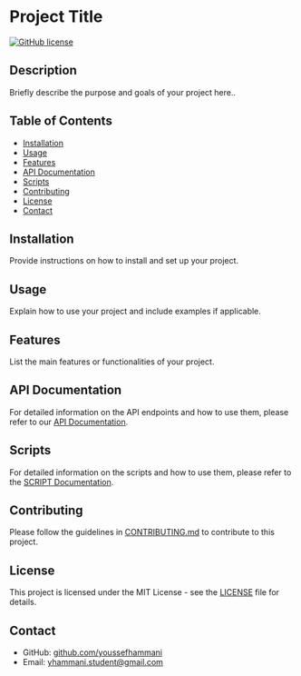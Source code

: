 # Project Title

[![GitHub license](https://img.shields.io/badge/license-MIT-blue.svg)](https://github.com/username/repo/blob/main/LICENSE)

## Description

Briefly describe the purpose and goals of your project here..

## Table of Contents

- [Installation](#installation)
- [Usage](#usage)
- [Features](#features)
- [API Documentation](#api-documentation)
- [Scripts](#scripts)
- [Contributing](#contributing)
- [License](#license)
- [Contact](#contact)

## Installation

Provide instructions on how to install and set up your project.

## Usage

Explain how to use your project and include examples if applicable.

## Features

List the main features or functionalities of your project.

## API Documentation

For detailed information on the API endpoints and how to use them, please refer to our [API Documentation](documents/api-docs.md).

## Scripts

For detailed information on the scripts and how to use them, please refer to the [SCRIPT Documentation](documents/Script_Guide.md).

## Contributing

Please follow the guidelines in [CONTRIBUTING.md](documents/CONTRIBUTING.md) to contribute to this project.

## License

This project is licensed under the MIT License - see the [LICENSE](documents/LICENSE) file for details.

## Contact

- GitHub: [github.com/youssefhammani](https://github.com/youssefhammani)
- Email: yhammani.student@gmail.com
